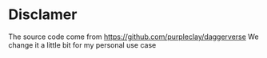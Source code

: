 # Disclamer

The source code come from https://github.com/purpleclay/daggerverse
We change it a little bit for my personal use case